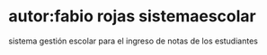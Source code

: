 autor:fabio rojas
sistemaescolar
==============

sistema gestión escolar para el ingreso de notas de los estudiantes
